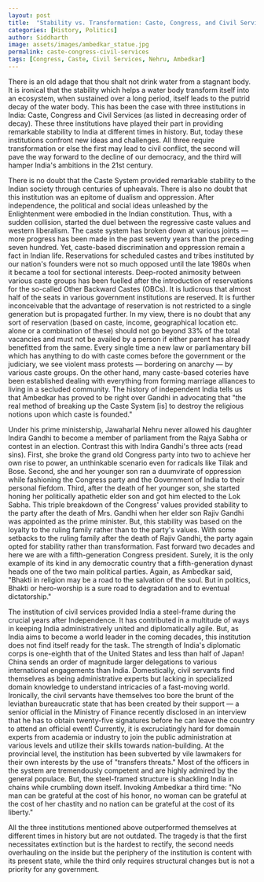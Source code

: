 ```yaml
---
layout: post
title:  "Stability vs. Transformation: Caste, Congress, and Civil Services"
categories: [History, Politics]
author: Siddharth
image: assets/images/ambedkar_statue.jpg
permalink: caste-congress-civil-services
tags: [Congress, Caste, Civil Services, Nehru, Ambedkar]
---
```

There is an old adage that thou shalt not drink water from a stagnant body. It is ironical that the stability which helps a water body transform itself into an ecosystem, when sustained over a long period, itself leads to the putrid decay of the water body. This has been the case with three institutions in India: Caste, Congress and Civil Services (as listed in decreasing order of decay). These three institutions have played their part in providing remarkable stability to India at different times in history. But, today these institutions confront new ideas and challenges. All three require transformation or else the first may lead to civil conflict, the second will pave the way forward to the decline of our democracy, and the third will hamper India's ambitions in the 21st century.

There is no doubt that the Caste System provided remarkable stability to the Indian society through centuries of upheavals. There is also no doubt that this institution was an epitome of dualism and oppression. After independence, the political and social ideas unleashed by the Enlightenment were embodied in the Indian constitution. Thus, with a sudden collision, started the duel between the regressive caste values and western liberalism. The caste system has broken down at various joints — more progress has been made in the past seventy years than the preceding seven hundred. Yet, caste-based discrimination and oppression remain a fact in Indian life. Reservations for scheduled castes and tribes instituted by our nation's founders were not so much opposed until the late 1980s when it became a tool for sectional interests. Deep-rooted animosity between various caste groups has been fuelled after the introduction of reservations for the so-called Other Backward Castes (OBCs). It is ludicrous that almost half of the seats in various government institutions are reserved. It is further inconceivable that the advantage of reservation is not restricted to a single generation but is propagated further. In my view, there is no doubt that any sort of reservation (based on caste, income, geographical location etc. alone or a combination of these) should not go beyond 33% of the total vacancies and must not be availed by a person if either parent has already benefitted from the same. Every single time a new law or parliamentary bill which has anything to do with caste comes before the government or the judiciary, we see violent mass protests — bordering on anarchy — by various caste groups. On the other hand, many caste-based coteries have been established dealing with everything from forming marriage alliances to living in a secluded community. The history of independent India tells us that Ambedkar has proved to be right over Gandhi in advocating that "the real method of breaking up the Caste System [is] to destroy the religious notions upon which caste is founded."

Under his prime ministership, Jawaharlal Nehru never allowed his daughter Indira Gandhi to become a member of parliament from the Rajya Sabha or contest in an election. Contrast this with Indira Gandhi's three acts (read sins). First, she broke the grand old Congress party into two to achieve her own rise to power, an unthinkable scenario even for radicals like Tilak and Bose. Second, she and her younger son ran a duumvirate of oppression while fashioning the Congress party and the Government of India to their personal fiefdom. Third, after the death of her younger son, she started honing her politically apathetic elder son and got him elected to the Lok Sabha. This triple breakdown of the Congress' values provided stability to the party after the death of Mrs. Gandhi when her elder son Rajiv Gandhi was appointed as the prime minister. But, this stability was based on the loyalty to the ruling family rather than to the party's values. With some setbacks to the ruling family after the death of Rajiv Gandhi, the party again opted for stability rather than transformation. Fast forward two decades and here we are with a fifth-generation Congress president. Surely, it is the only example of its kind in any democratic country that a fifth-generation dynast heads one of the two main political parties. Again, as Ambedkar said, "Bhakti in religion may be a road to the salvation of the soul. But in politics, Bhakti or hero-worship is a sure road to degradation and to eventual dictatorship."

The institution of civil services provided India a steel-frame during the crucial years after Independence. It has contributed in a multitude of ways in keeping India administratively united and diplomatically agile. But, as India aims to become a world leader in the coming decades, this institution does not find itself ready for the task. The strength of India's diplomatic corps is one-eighth that of the United States and less than half of Japan! China sends an order of magnitude larger delegations to various international engagements than India. Domestically, civil servants find themselves as being administrative experts but lacking in specialized domain knowledge to understand intricacies of a fast-moving world. Ironically, the civil servants have themselves too bore the brunt of the leviathan bureaucratic state that has been created by their support — a senior official in the Ministry of Finance recently disclosed in an interview that he has to obtain twenty-five signatures before he can leave the country to attend an official event! Currently, it is excruciatingly hard for domain experts from academia or industry to join the public administration at various levels and utilize their skills towards nation-building. At the provincial level, the institution has been subverted by vile lawmakers for their own interests by the use of "transfers threats." Most of the officers in the system are tremendously competent and are highly admired by the general populace. But, the steel-framed structure is shackling India in chains while crumbling down itself. Invoking Ambedkar a third time: "No man can be grateful at the cost of his honor, no woman can be grateful at the cost of her chastity and no nation can be grateful at the cost of its liberty."

All the three institutions mentioned above outperformed themselves at different times in history but are not outdated. The tragedy is that the first necessitates extinction but is the hardest to rectify, the second needs overhauling on the inside but the periphery of the institution is content with its present state, while the third only requires structural changes but is not a priority for any government.